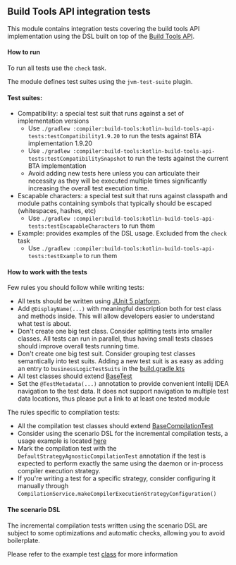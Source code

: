 ## Build Tools API integration tests

This module contains integration tests covering the build tools API implementation using the DSL
built on top of the [Build Tools API](../kotlin-build-tools-api/README.md).

#### How to run

To run all tests use the `check` task.

The module defines test suites using the `jvm-test-suite` plugin.

#### Test suites:

* Compatibility: a special test suit that runs against a set of implementation versions
    * Use `./gradlew :compiler:build-tools:kotlin-build-tools-api-tests:testCompatibility1.9.20`
      to run the tests against BTA implementation 1.9.20
    * Use `./gradlew :compiler:build-tools:kotlin-build-tools-api-tests:testCompatibilitySnapshot`
      to run the tests against the current BTA implementation
    * Avoid adding new tests here unless you can articulate their necessity as they will be executed multiple times significantly increasing
      the overall test execution time.
* Escapable characters: a special test suit that runs against classpath and module paths containing symbols that typically should be escaped (whitespaces, hashes, etc)
    * Use `./gradlew :compiler:build-tools:kotlin-build-tools-api-tests:testEscapableCharacters` to run them
* Example: provides examples of the DSL usage. Excluded from the `check` task
    * Use `./gradlew :compiler:build-tools:kotlin-build-tools-api-tests:testExample` to run them

#### How to work with the tests

Few rules you should follow while writing tests:

- All tests should be written using [JUnit 5 platform](https://junit.org/junit5/docs/current/user-guide/#overview).
- Add `@DisplayName(...)` with meaningful description both for test class and methods inside. This will allow developers easier
  to understand what test is about.
- Don't create one big test class. Consider splitting tests into smaller classes. All tests can run in parallel, thus having small tests
  classes should improve overall tests running time.
- Don't create one big test suit. Consider grouping test classes semantically into test suits. Adding a new test suit is as easy as adding
  an entry to `businessLogicTestSuits` in the [build.gradle.kts](./build.gradle.kts)
- All test classes should extend [BaseTest](./src/main/kotlin/BaseTest.kt)
- Set the `@TestMetadata(...)` annotation to provide convenient Intellij IDEA navigation to the test data. It does not support navigation to multiple test data locations, thus please put a link to at least one tested module

The rules specific to compilation tests:

- All the compilation test classes should extend [BaseCompilationTest](./src/main/kotlin/compilation/BaseCompilationTest.kt)
- Consider using the scenario DSL for the incremental compilation tests, a usage example is
  located [here](src/testExample/kotlin/ExampleIncrementalScenarioTest.kt)
- Mark the compilation test with the `DefaultStrategyAgnosticCompilationTest` annotation if the test is expected to perform exactly
  the same using the daemon or in-process compiler execution strategy.
- If you're writing a test for a specific strategy, consider configuring it manually
  through `CompilationService.makeCompilerExecutionStrategyConfiguration()`

#### The scenario DSL

The incremental compilation tests written using the scenario DSL are subject to some optimizations and automatic checks, allowing you to
avoid boilerplate.

Please refer to the example test [class](src/testExample/kotlin/ExampleIncrementalScenarioTest.kt) for more information

